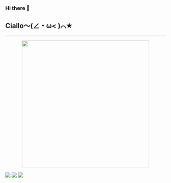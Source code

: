 ### Hi there 👋

## Ciallo～(∠・ω< )⌒★

<!--
**Redmomn/Redmomn** is a ✨ _special_ ✨ repository because its `README.md` (this file) appears on your GitHub profile.

Here are some ideas to get you started:

- 🔭 I’m currently working on ...
- 🌱 I’m currently learning ...
- 👯 I’m looking to collaborate on ...
- 🤔 I’m looking for help with ...
- 💬 Ask me about ...
- 📫 How to reach me: ...
- 😄 Pronouns: ...
- ⚡ Fun fact: ...
-->

-------

<p align="center">
  <img src="https://github-readme-stats.vercel.app/api?username=Redmomn&count_private=true&show_icons=true&bg_color=15,f2f7fd,E0EAFC" width="400px"/>
</p>

[![](https://github-profile-summary-cards.vercel.app/api/cards/profile-details?username=Redmomn&theme=default)](https://github.com/vn7n24fzkq/github-profile-summary-cards)
[![](https://github-profile-summary-cards.vercel.app/api/cards/stats?username=Redmomn&theme=default)](https://github.com/vn7n24fzkq/github-profile-summary-cards)
[![](https://github-profile-summary-cards.vercel.app/api/cards/most-commit-language?username=Redmomn&theme=default)](https://github.com/vn7n24fzkq/github-profile-summary-cards)
